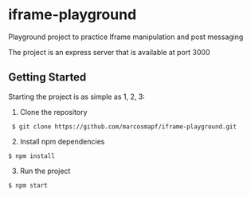 # iframe-playground
Playground project to practice Iframe manipulation and post messaging

The project is an express server that is available at port 3000

## Getting Started
Starting the project is as simple as 1, 2, 3: 

1) Clone the repository
```
 $ git clone https://github.com/marcosmapf/iframe-playground.git
```
2) Install npm dependencies
```
$ npm install 
````
3) Run the project
```
$ npm start
```
